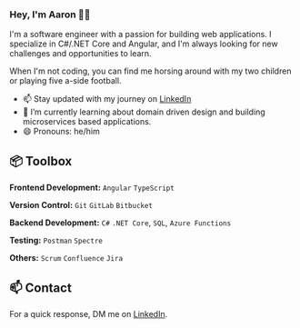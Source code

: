 ### Hey, I'm Aaron 👋🏽 

I'm a software engineer with a passion for building web applications. I specialize in C#/.NET Core and Angular, and I'm always looking for new challenges and opportunities to learn.

When I'm not coding, you can find me horsing around with my two children or playing five a-side football.

- 📫 Stay updated with my journey on [LinkedIn](https://www.linkedin.com/in/aaron-bhatti-1035612ab/)
- 🌱 I’m currently learning about domain driven design and building microservices based applications.
- 😄 Pronouns: he/him

## 📦 Toolbox

**Frontend Development:** `Angular` `TypeScript`
 
**Version Control:** `Git` `GitLab` `Bitbucket`

**Backend Development:** `C#` `.NET Core`, `SQL`, `Azure Functions`

**Testing:** `Postman` `Spectre`

**Others:** `Scrum` `Confluence` `Jira`

## 📫 Contact

 For a quick response, DM me on [LinkedIn](https://www.linkedin.com/in/aaron-bhatti-1035612ab/).
